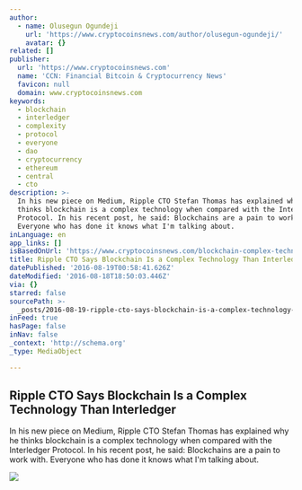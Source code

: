 ```yaml
---
author:
  - name: Olusegun Ogundeji
    url: 'https://www.cryptocoinsnews.com/author/olusegun-ogundeji/'
    avatar: {}
related: []
publisher:
  url: 'https://www.cryptocoinsnews.com'
  name: 'CCN: Financial Bitcoin & Cryptocurrency News'
  favicon: null
  domain: www.cryptocoinsnews.com
keywords:
  - blockchain
  - interledger
  - complexity
  - protocol
  - everyone
  - dao
  - cryptocurrency
  - ethereum
  - central
  - cto
description: >-
  In his new piece on Medium, Ripple CTO Stefan Thomas has explained why he
  thinks blockchain is a complex technology when compared with the Interledger
  Protocol. In his recent post, he said: Blockchains are a pain to work with.
  Everyone who has done it knows what I'm talking about.
inLanguage: en
app_links: []
isBasedOnUrl: 'https://www.cryptocoinsnews.com/blockchain-complex-technology-interledger/'
title: Ripple CTO Says Blockchain Is a Complex Technology Than Interledger
datePublished: '2016-08-19T00:58:41.626Z'
dateModified: '2016-08-18T18:50:03.446Z'
via: {}
starred: false
sourcePath: >-
  _posts/2016-08-19-ripple-cto-says-blockchain-is-a-complex-technology-than-inte.md
inFeed: true
hasPage: false
inNav: false
_context: 'http://schema.org'
_type: MediaObject

---
```

<article style=""><h1>Ripple CTO Says Blockchain Is a Complex Technology Than Interledger</h1><p>In his new piece on Medium, Ripple CTO Stefan Thomas has explained why he thinks blockchain is a complex technology when compared with the Interledger Protocol. In his recent post, he said: Blockchains are a pain to work with. Everyone who has done it knows what I'm talking about.</p><img src="https://www.cryptocoinsnews.com/wp-content/uploads/2016/08/Ripple-CTO-Says-Blockchain-Is-a-Complex-Technology-Than-Interledger.jpg" /></article>